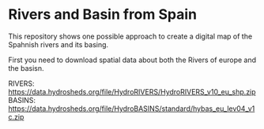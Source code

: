 # Rivers and Basin from Spain

This repository shows one possible approach to create a digital map of the Spahnish rivers and its basing. 

First you need to download spatial data about both the Rivers of europe and the basisn.

RIVERS: https://data.hydrosheds.org/file/HydroRIVERS/HydroRIVERS_v10_eu_shp.zip 
BASINS: https://data.hydrosheds.org/file/HydroBASINS/standard/hybas_eu_lev04_v1c.zip
